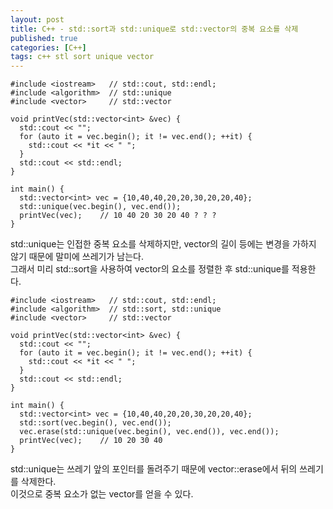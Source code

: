 ```yaml
---
layout: post
title: C++ - std::sort과 std::unique로 std::vector의 중복 요소를 삭제
published: true
categories: [C++]
tags: c++ stl sort unique vector
---
```

  
```
#include <iostream>   // std::cout, std::endl;
#include <algorithm>  // std::unique
#include <vector>     // std::vector

void printVec(std::vector<int> &vec) {
  std::cout << "";
  for (auto it = vec.begin(); it != vec.end(); ++it) {
    std::cout << *it << " ";
  }
  std::cout << std::endl;
}

int main() {
  std::vector<int> vec = {10,40,40,20,20,30,20,20,40};
  std::unique(vec.begin(), vec.end());
  printVec(vec);    // 10 40 20 30 20 40 ? ? ?
}
```
  
std::unique는 인접한 중복 요소를 삭제하지만, vector의 길이 등에는 변경을 가하지 않기 때문에 말미에 쓰레기가 남는다.  
그래서 미리 std::sort을 사용하여 vector의 요소를 정렬한 후 std::unique를 적용한다.  
  
```
#include <iostream>   // std::cout, std::endl;
#include <algorithm>  // std::sort, std::unique
#include <vector>     // std::vector

void printVec(std::vector<int> &vec) {
  std::cout << "";
  for (auto it = vec.begin(); it != vec.end(); ++it) {
    std::cout << *it << " ";
  }
  std::cout << std::endl;
}

int main() {
  std::vector<int> vec = {10,40,40,20,20,30,20,20,40};
  std::sort(vec.begin(), vec.end());
  vec.erase(std::unique(vec.begin(), vec.end()), vec.end());
  printVec(vec);    // 10 20 30 40
}

```  
  
std::unique는 쓰레기 앞의 포인터를 돌려주기 때문에 vector::erase에서 뒤의 쓰레기를 삭제한다.  
이것으로 중복 요소가 없는 vector를 얻을 수 있다.  
  
  